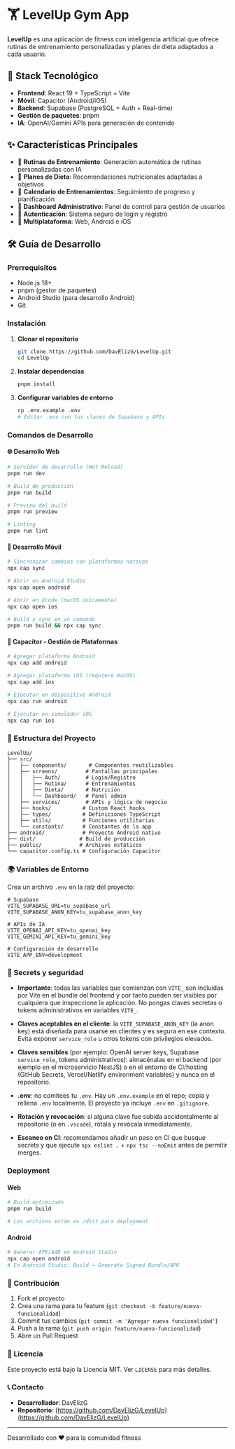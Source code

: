 # 🏋️ LevelUp Gym App

**LevelUp** es una aplicación de fitness con inteligencia artificial que ofrece rutinas de entrenamiento personalizadas y planes de dieta adaptados a cada usuario.

## 🚀 Stack Tecnológico

- **Frontend**: React 19 + TypeScript + Vite
- **Móvil**: Capacitor (Android/iOS)
- **Backend**: Supabase (PostgreSQL + Auth + Real-time)
- **Gestión de paquetes**: pnpm
- **IA**: OpenAI/Gemini APIs para generación de contenido

## ✨ Características Principales

- 💪 **Rutinas de Entrenamiento**: Generación automática de rutinas personalizadas con IA
- 🥗 **Planes de Dieta**: Recomendaciones nutricionales adaptadas a objetivos
- 📅 **Calendario de Entrenamientos**: Seguimiento de progreso y planificación
- 👥 **Dashboard Administrativo**: Panel de control para gestión de usuarios
- 🔐 **Autenticación**: Sistema seguro de login y registro
- 📱 **Multiplataforma**: Web, Android e iOS

## 🛠️ Guía de Desarrollo

### Prerrequisitos

- Node.js 18+ 
- pnpm (gestor de paquetes)
- Android Studio (para desarrollo Android)
- Git

### Instalación

1. **Clonar el repositorio**
   ```bash
   git clone https://github.com/DavElizG/LevelUp.git
   cd LevelUp
   ```

2. **Instalar dependencias**
   ```bash
   pnpm install
   ```

3. **Configurar variables de entorno**
   ```bash
   cp .env.example .env
   # Editar .env con tus claves de Supabase y APIs
   ```

### Comandos de Desarrollo

#### 🌐 Desarrollo Web
```bash
# Servidor de desarrollo (Hot Reload)
pnpm run dev

# Build de producción
pnpm run build

# Preview del build
pnpm run preview

# Linting
pnpm run lint
```

#### 📱 Desarrollo Móvil

```bash
# Sincronizar cambios con plataformas nativas
npx cap sync

# Abrir en Android Studio
npx cap open android

# Abrir en Xcode (macOS únicamente)
npx cap open ios

# Build y sync en un comando
pnpm run build && npx cap sync
```

#### 🔧 Capacitor - Gestión de Plataformas

```bash
# Agregar plataforma Android
npx cap add android

# Agregar plataforma iOS (requiere macOS)
npx cap add ios

# Ejecutar en dispositivo Android
npx cap run android

# Ejecutar en simulador iOS
npx cap run ios
```

### 📁 Estructura del Proyecto

```
LevelUp/
├── src/
│   ├── components/       # Componentes reutilizables
│   ├── screens/         # Pantallas principales
│   │   ├── Auth/        # Login/Registro
│   │   ├── Rutina/      # Entrenamientos
│   │   ├── Dieta/       # Nutrición
│   │   └── Dashboard/   # Panel admin
│   ├── services/        # APIs y lógica de negocio
│   ├── hooks/          # Custom React hooks
│   ├── types/          # Definiciones TypeScript
│   ├── utils/          # Funciones utilitarias
│   └── constants/      # Constantes de la app
├── android/            # Proyecto Android nativo
├── dist/              # Build de producción
├── public/            # Archivos estáticos
└── capacitor.config.ts # Configuración Capacitor
```

### 🌍 Variables de Entorno

Crea un archivo `.env` en la raíz del proyecto:

```env
# Supabase
VITE_SUPABASE_URL=tu_supabase_url
VITE_SUPABASE_ANON_KEY=tu_supabase_anon_key

# APIs de IA
VITE_OPENAI_API_KEY=tu_openai_key
VITE_GEMINI_API_KEY=tu_gemini_key

# Configuración de desarrollo
VITE_APP_ENV=development
```

### 🔐 Secrets y seguridad

- **Importante**: todas las variables que comienzan con `VITE_` son incluidas por Vite en el bundle del frontend y por tanto pueden ser visibles por cualquiera que inspeccione la aplicación. No pongas claves secretas o tokens administrativos en variables `VITE_`.

- **Claves aceptables en el cliente**: la `VITE_SUPABASE_ANON_KEY` (la anon key) está diseñada para usarse en clientes y es segura en ese contexto. Evita exponer `service_role` u otros tokens con privilegios elevados.

- **Claves sensibles** (por ejemplo: OpenAI server keys, Supabase `service_role`, tokens administrativos): almacénalas en el backend (por ejemplo en el microservicio NestJS) o en el entorno de CI/hosting (GitHub Secrets, Vercel/Netlify environment variables) y nunca en el repositorio.

- **.env**: no comitees tu `.env`. Hay un `.env.example` en el repo; copia y rellena `.env` localmente. El proyecto ya incluye `.env` en `.gitignore`.

- **Rotación y revocación**: si alguna clave fue subida accidentalmente al repositorio (o en `.vscode`), rótala y revócala inmediatamente.

- **Escaneo en CI**: recomendamos añadir un paso en CI que busque secrets y que ejecute `npx eslint .` + `npx tsc --noEmit` antes de permitir merges.

### Deployment

#### Web

```bash
# Build optimizado
pnpm run build

# Los archivos están en /dist para deployment
```

#### Android

```bash
# Generar APK/AAB en Android Studio
npx cap open android
# En Android Studio: Build → Generate Signed Bundle/APK
```

### 🤝 Contribución

1. Fork el proyecto
2. Crea una rama para tu feature (`git checkout -b feature/nueva-funcionalidad`)
3. Commit tus cambios (`git commit -m 'Agregar nueva funcionalidad'`)
4. Push a la rama (`git push origin feature/nueva-funcionalidad`)
5. Abre un Pull Request

### 📄 Licencia

Este proyecto está bajo la Licencia MIT. Ver `LICENSE` para más detalles.

### 📞 Contacto

- **Desarrollador**: DavElizG
- **Repositorio**: [https://github.com/DavElizG/LevelUp](https://github.com/DavElizG/LevelUp)

---

Desarrollado con ❤️ para la comunidad fitness
